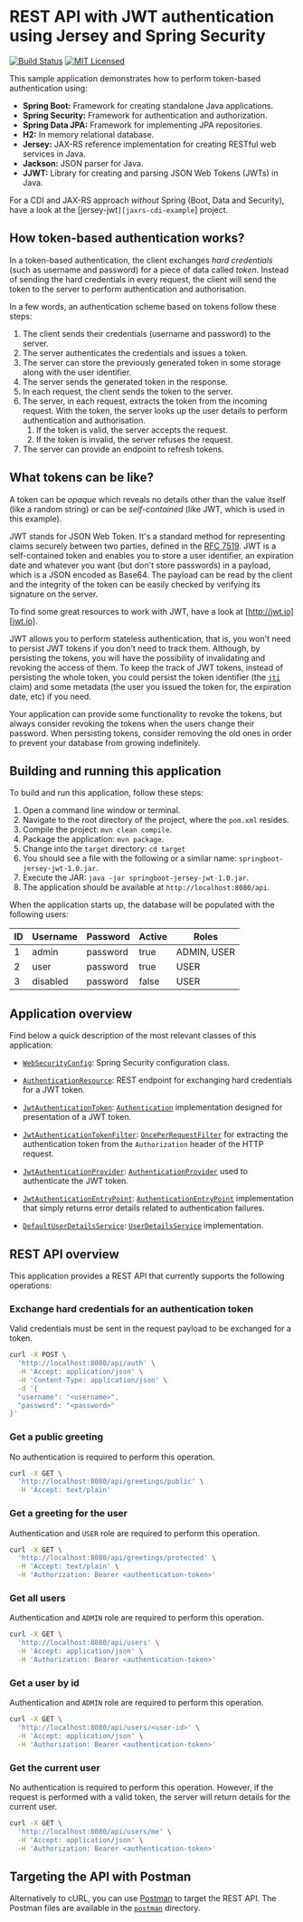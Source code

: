 # REST API with JWT authentication using Jersey and Spring Security

[![Build Status](https://travis-ci.org/cassiomolin/jersey-jwt-springsecurity.svg?branch=master)](https://travis-ci.org/cassiomolin/jersey-jwt-springsecurity)
[![MIT Licensed](https://img.shields.io/badge/license-MIT-blue.svg)](https://raw.githubusercontent.com/cassiomolin/jersey-jwt-springsecurity/master/LICENSE.txt)

This sample application demonstrates how to perform token-based authentication using:

- **Spring Boot:** Framework for creating standalone Java applications.
- **Spring Security:** Framework for authentication and authorization.
- **Spring Data JPA:** Framework for implementing JPA repositories.
- **H2:** In memory relational database.
- **Jersey:** JAX-RS reference implementation for creating RESTful web services in Java.
- **Jackson:** JSON parser for Java.
- **JJWT:** Library for creating and parsing JSON Web Tokens (JWTs) in Java.

For a CDI and JAX-RS approach _without_ Spring (Boot, Data and Security), have a look at the [jersey-jwt`][jaxrs-cdi-example`] project.

## How token-based authentication works?

In a token-based authentication, the client exchanges _hard credentials_ (such as username and password) for a piece of data called _token_. Instead of sending the hard credentials in every request, the client will send the token to the server to perform authentication and authorisation.

In a few words, an authentication scheme based on tokens follow these steps:

1. The client sends their credentials (username and password) to the server.
1. The server authenticates the credentials and issues a token.
1. The server can store the previously generated token in some storage along with the user identifier.
1. The server sends the generated token in the response.
1. In each request, the client sends the token to the server.
1. The server, in each request, extracts the token from the incoming request. With the token, the server looks up the user details to perform authentication and authorisation.
    1. If the token is valid, the server accepts the request.
    1. If the token is invalid, the server refuses the request.
1. The server can provide an endpoint to refresh tokens.

## What tokens can be like?

A token can be _opaque_ which reveals no details other than the value itself (like a random string) or can be _self-contained_ (like JWT, which is used in this example).

JWT stands for JSON Web Token. It's a standard method for representing claims securely between two parties, defined in the [RFC 7519][]. JWT is a self-contained token and enables you to store a user identifier, an expiration date and whatever you want (but don't store passwords) in a payload, which is a JSON encoded as Base64. The payload can be read by the client and the integrity of the token can be easily checked by verifying its signature on the server.

To find some great resources to work with JWT, have a look at [http://jwt.io][jwt.io].

JWT allows you to perform stateless authentication, that is, you won't need to persist JWT tokens if you don't need to track them. Although, by persisting the tokens, you will have the possibility of invalidating and revoking the access of them. To keep the track of JWT tokens, instead of persisting the whole token, you could persist the token identifier (the [`jti`][jti claim] claim) and some metadata (the user you issued the token for, the expiration date, etc) if you need.

Your application can provide some functionality to revoke the tokens, but always consider revoking the tokens when the users change their password. When persisting tokens, consider removing the old ones in order to prevent your database from growing indefinitely.

## Building and running this application

To build and run this application, follow these steps:

1. Open a command line window or terminal.
1. Navigate to the root directory of the project, where the `pom.xml` resides.
1. Compile the project: `mvn clean compile`.
1. Package the application: `mvn package`.
1. Change into the `target` directory: `cd target`
1. You should see a file with the following or a similar name: `springboot-jersey-jwt-1.0.jar`.
1. Execute the JAR: `java -jar springboot-jersey-jwt-1.0.jar`.
1. The application should be available at `http://localhost:8080/api`.

When the application starts up, the database will be populated with the following users:

ID | Username | Password | Active | Roles
---|--------- |----------|--------|------------
1  | admin    | password | true   | ADMIN, USER
2  | user     | password | true   | USER
3  | disabled | password | false  | USER

## Application overview

Find below a quick description of the most relevant classes of this application:

- [`WebSecurityConfig`](src/main/java/com/cassiomolin/example/security/config/WebSecurityConfig.java): Spring Security configuration class.

- [`AuthenticationResource`](src/main/java/com/cassiomolin/example/security/api/resource/AuthenticationResource.java): REST endpoint for exchanging hard credentials for a JWT token.

- [`JwtAuthenticationToken`](src/main/java/com/cassiomolin/example/security/api/jwt/JwtAuthenticationToken.java): [`Authentication`](https://docs.spring.io/spring-security/site/docs/current/apidocs/org/springframework/security/core/Authentication.html) implementation designed for presentation of a JWT token.

- [`JwtAuthenticationTokenFilter`](src/main/java/com/cassiomolin/example/security/api/jwt/JwtAuthenticationTokenFilter.java): [`OncePerRequestFilter`](http://docs.spring.io/autorepo/docs/spring/current/javadoc-api/org/springframework/web/filter/OncePerRequestFilter.html) for extracting the authentication token from the `Authorization` header of the HTTP request.

- [`JwtAuthenticationProvider`](src/main/java/com/cassiomolin/example/security/api/jwt/JwtAuthenticationProvider.java): [`AuthenticationProvider`](https://docs.spring.io/spring-security/site/docs/current/apidocs/org/springframework/security/authentication/AuthenticationProvider.html) used to authenticate the JWT token.

- [`JwtAuthenticationEntryPoint`](src/main/java/com/cassiomolin/example/security/api/jwt/JwtAuthenticationEntryPoint.java): [`AuthenticationEntryPoint`](https://docs.spring.io/spring-security/site/docs/current/apidocs/org/springframework/security/web/AuthenticationEntryPoint.html) implementation that simply returns error details related to authentication failures.

- [`DefaultUserDetailsService`](src/main/java/com/cassiomolin/example/security/service/impl/DefaultUserDetailsService.java): [`UserDetailsService`](https://docs.spring.io/spring-security/site/docs/current/apidocs/org/springframework/security/core/userdetails/UserDetailsService.html) implementation.

## REST API overview

This application provides a REST API that currently supports the following operations:

### Exchange hard credentials for an authentication token

Valid credentials must be sent in the request payload to be exchanged for a token.

```bash
curl -X POST \
  'http://localhost:8080/api/auth' \
  -H 'Accept: application/json' \
  -H 'Content-Type: application/json' \
  -d '{
  "username": "<username>",
  "password": "<password>"
}'
```

### Get a public greeting

No authentication is required to perform this operation.

```bash
curl -X GET \
  'http://localhost:8080/api/greetings/public' \
  -H 'Accept: text/plain'
```

### Get a greeting for the user

Authentication and `USER` role are required to perform this operation.

```bash
curl -X GET \
  'http://localhost:8080/api/greetings/protected' \
  -H 'Accept: text/plain' \
  -H 'Authorization: Bearer <authentication-token>'
```

### Get all users

Authentication and `ADMIN` role are required to perform this operation.

```bash
curl -X GET \
  'http://localhost:8080/api/users' \
  -H 'Accept: application/json' \
  -H 'Authorization: Bearer <authentication-token>'
```

### Get a user by id

Authentication and `ADMIN` role are required to perform this operation.

```bash
curl -X GET \
  'http://localhost:8080/api/users/<user-id>' \
  -H 'Accept: application/json' \
  -H 'Authorization: Bearer <authentication-token>'
```

### Get the current user

No authentication is required to perform this operation. However, if the request is performed with a valid token, the server will return details for the current user.

```bash
curl -X GET \
  'http://localhost:8080/api/users/me' \
  -H 'Accept: application/json' \
  -H 'Authorization: Bearer <authentication-token>'
```

## Targeting the API with Postman

Alternatively to cURL, you can use [Postman][] to target the REST API. The Postman files are available in the [`postman`](src/main/postman) directory.


[RFC 7519]: https://tools.ietf.org/html/rfc7519
[jwt.io]: http://jwt.io/
[jti claim]: https://tools.ietf.org/html/rfc7519#section-4.1.7
[Postman]: https://www.getpostman.com/
[jaxrs-cdi-example]: https://github.com/cassiomolin/jersey-jwt
